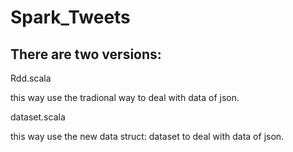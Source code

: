 # Spark_Tweets

## There are two versions:
Rdd.scala

this way use the tradional way to deal with data of json.


dataset.scala

this way use the new data struct: dataset to deal with data of json.
